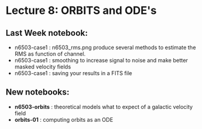 Lecture 8: ORBITS and ODE's
===========================



## Last Week notebook:

* n6503-case1 : n6503_rms.png produce several methods to estimate the RMS as function of channel.
* n6503-case1 : smoothing to increase signal to noise and make better masked velocity fields
* n6503-case1 : saving your results in a FITS file



## New notebooks:

* **n6503-orbits** : theoretical models what to expect of a galactic velocity field
* **orbits-01** : computing orbits as an ODE
